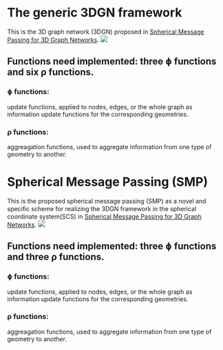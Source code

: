 # The generic 3DGN framework

This is the 3D graph network (3DGN) proposed in [Spherical Message Passing for 3D Graph Networks](https://arxiv.org/abs/2102.05013v2).
![](https://github.com/divelab/DIG/blob/main/dig/3dgraph/3dgn/figs/frame.png)

## Functions need implemented: three ɸ functions and six ρ functions.
### ɸ functions:
update functions, applied to nodes, edges, or the whole graph as information update functions for the corresponding geometries.
### ρ functions:
aggreagation functions, used to aggregate information from one type of geometry to another.

# Spherical Message Passing (SMP)

This is the proposed spherical message passing (SMP) as a novel and speciﬁc scheme for realizing the 3DGN framework in the spherical coordinate system(SCS) in [Spherical Message Passing for 3D Graph Networks](https://arxiv.org/abs/2102.05013v2).
![](https://github.com/divelab/DIG/blob/main/dig/3dgraph/3dgn/figs/frame1.png)

## Functions need implemented: three ɸ functions and three ρ functions.
### ɸ functions:
update functions, applied to nodes, edges, or the whole graph as information update functions for the corresponding geometries.
### ρ functions:
aggreagation functions, used to aggregate information from one type of geometry to another.
